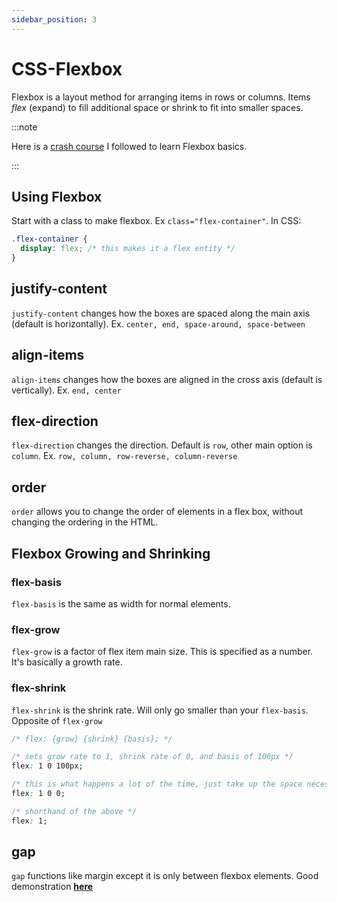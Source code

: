 ```yaml
---
sidebar_position: 3
---
```


# CSS-Flexbox

Flexbox is a layout method for arranging items in rows or columns. Items _flex_ (expand) to fill additional space or shrink to fit into smaller spaces.

:::note

Here is a [crash course](https://www.youtube.com/watch?v=3YW65K6LcIA) I followed to learn Flexbox basics.

:::

## Using Flexbox

Start with a class to make flexbox. Ex `class="flex-container"`. In CSS:

```css
.flex-container {
  display: flex; /* this makes it a flex entity */
}
```

## justify-content

`justify-content` changes how the boxes are spaced along the main axis (default is horizontally). Ex. `center, end, space-around, space-between`

## align-items

`align-items` changes how the boxes are aligned in the cross axis (default is vertically). Ex. `end, center`

## flex-direction

`flex-direction` changes the direction. Default is `row`, other main option is `column`. Ex. `row, column, row-reverse, column-reverse`

## order

`order` allows you to change the order of elements in a flex box, without changing the ordering in the HTML.

## Flexbox Growing and Shrinking

### flex-basis

`flex-basis` is the same as width for normal elements.

### flex-grow

`flex-grow` is a factor of flex item main size. This is specified as a number. It's basically a growth rate.

### flex-shrink

`flex-shrink` is the shrink rate. Will only go smaller than your `flex-basis`. Opposite of `flex-grow`

```css
/* flex: {grow} {shrink} {basis}; */

/* sets grow rate to 1, shrink rate of 0, and basis of 100px */
flex: 1 0 100px;

/* this is what happens a lot of the time, just take up the space necessary */
flex: 1 0 0;

/* shorthand of the above */
flex: 1;
```

## gap

`gap` functions like margin except it is only between flexbox elements. Good demonstration **[here](https://coryrylan.com/blog/css-gap-space-with-flexbox)**
